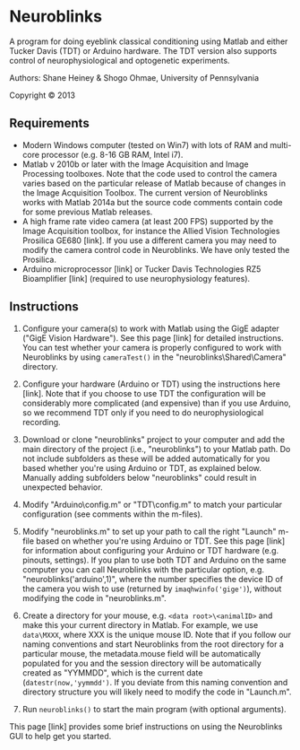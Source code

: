 Neuroblinks 
===========

A program for doing eyeblink classical conditioning using Matlab and either Tucker Davis (TDT) or Arduino hardware. The TDT version also supports control of neurophysiological and optogenetic experiments. 

Authors: Shane Heiney & Shogo Ohmae, University of Pennsylvania

Copyright &copy; 2013


Requirements
------------

* Modern Windows computer (tested on Win7) with lots of RAM and multi-core processor (e.g. 8-16 GB RAM, Intel i7).
* Matlab v 2010b or later with the Image Acquisition and Image Processing toolboxes. Note that the code used to control the camera varies based on the particular release of Matlab because of changes in the Image Acquisition Toolbox. The current version of Neuroblinks works with Matlab 2014a but the source code comments contain code for some previous Matlab releases. 
* A high frame rate video camera (at least 200 FPS) supported by the Image Acquisition toolbox, for instance the Allied Vision Technologies Prosilica GE680 [link]. If you use a different camera you may need to modify the camera control code in Neuroblinks. We have only tested the Prosilica. 
* Arduino microprocessor [link] or Tucker Davis Technologies RZ5 Bioamplifier [link] (required to use neurophysiology features).


Instructions
------------

1. Configure your camera(s) to work with Matlab using the GigE adapter ("GigE Vision Hardware"). See this page [link] for detailed instructions. You can test whether your camera is properly configured to work with Neuroblinks by using `cameraTest()` in the "neuroblinks\Shared\Camera" directory. 

2. Configure your hardware (Arduino or TDT) using the instructions here [link]. Note that if you choose to use TDT the configuration will be considerably more complicated (and expensive) than if you use Arduino, so we recommend TDT only if you need to do neurophysiological recording. 

3. Download or clone "neuroblinks" project to your computer and add the main directory of the project (i.e., "neuroblinks") to your Matlab path. Do not include subfolders as these will be added automatically for you based whether you're using Arduino or TDT, as explained below. Manually adding subfolders below "neuroblinks" could result in unexpected behavior. 

4. Modify "Arduino\config.m" or "TDT\config.m" to match your particular configuration (see comments within the m-files).

5. Modify "neuroblinks.m" to set up your path to call the right "Launch" m-file based on whether you're using Arduino or TDT. See this page [link] for information about configuring your Arduino or TDT hardware (e.g. pinouts, settings). If you plan to use both TDT and Arduino on the same computer you can call Neuroblinks with the particular option, e.g. "neuroblinks('arduino',1)", where the number specifies the device ID of the camera you wish to use (returned by `imaqhwinfo('gige')`),  without modifying the code in "neuroblinks.m". 

6. Create a directory for your mouse, e.g. `<data root>\<animalID>` and make this your current directory in Matlab. For example, we use `data\MXXX`, where XXX is the unique mouse ID. Note that if you follow our naming conventions and start Neuroblinks from the root directory for a particular mouse, the metadata.mouse field will be automatically populated for you and the session directory will be automatically created as "YYMMDD", which is the current date (`datestr(now,'yymmdd')`. If you deviate from this naming convention and directory structure you will likely need to modify the code in "Launch.m". 

7. Run `neuroblinks()` to start the main program (with optional arguments).

This page [link] provides some brief instructions on using the Neuroblinks GUI to help get you started. 